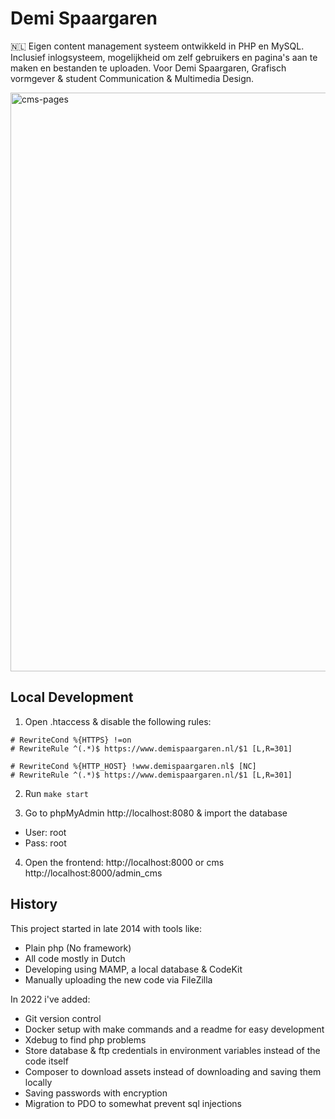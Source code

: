 # Demi Spaargaren
🇳🇱 Eigen content management systeem ontwikkeld in PHP en MySQL. Inclusief inlogsysteem, mogelijkheid om zelf gebruikers en pagina's aan te maken en bestanden te uploaden. Voor Demi Spaargaren, Grafisch vormgever & student Communication & Multimedia Design.

<img width="926" alt="cms-pages" src="https://user-images.githubusercontent.com/20847106/194754052-4b932e9e-28eb-478b-88c6-82359f8033c5.png">

## Local Development

1. Open .htaccess & disable the following rules:

```
# RewriteCond %{HTTPS} !=on
# RewriteRule ^(.*)$ https://www.demispaargaren.nl/$1 [L,R=301]

# RewriteCond %{HTTP_HOST} !www.demispaargaren.nl$ [NC]
# RewriteRule ^(.*)$ https://www.demispaargaren.nl/$1 [L,R=301]
```

2. Run `make start`

3. Go to phpMyAdmin http://localhost:8080 & import the database

- User: root
- Pass: root

4. Open the frontend: http://localhost:8000 or cms http://localhost:8000/admin_cms


## History

This project started in late 2014 with tools like:
- Plain php (No framework)
- All code mostly in Dutch
- Developing using MAMP, a local database & CodeKit
- Manually uploading the new code via FileZilla

In 2022 i've added:
- Git version control
- Docker setup with make commands and a readme for easy development
- Xdebug to find php problems
- Store database & ftp credentials in environment variables instead of the code itself
- Composer to download assets instead of downloading and saving them locally
- Saving passwords with encryption
- Migration to PDO to somewhat prevent sql injections
